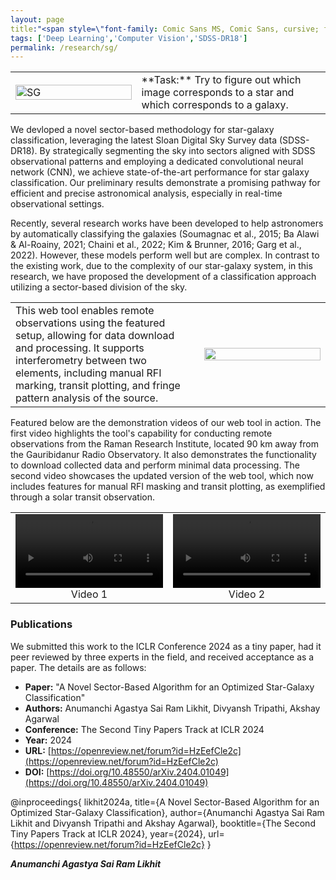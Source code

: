 ```yaml
---
layout: page
title:"<span style=\"font-family: Comic Sans MS, Comic Sans, cursive; font-size:32px;\"> A NOVEL SECTOR BASED ALGORITHM FOR AN OPTIMIZED STAR-GALAXY CLASSIFICATION </span> "
tags: ['Deep Learning','Computer Vision','SDSS-DR18']
permalink: /research/sg/
---
```

<table style="width: 100%;">
<tr>

<td style="width: 40%;"> <!-- Image cell with 40% width -->
<img src="https://github.com/user-attachments/assets/61eb92a8-49d3-4d4a-b96d-d60cbc22573e" alt="SG"  style="width: 100%;">
</td>
<td valign="middle" style="width: 60%;"> <!-- Text cell with 60% width -->
**Task:** Try to figure out which image corresponds to a star and which corresponds to a galaxy.
</td>

</tr>
</table>

We devloped a novel sector-based methodology for star-galaxy classification, leveraging the latest Sloan Digital Sky Survey data (SDSS-DR18). By strategically segmenting the sky into sectors aligned with SDSS observational patterns and employing a dedicated convolutional neural network (CNN), we achieve state-of-the-art performance for star galaxy classification. Our preliminary results demonstrate a promising pathway for efficient and precise astronomical analysis, especially in real-time observational settings.

Recently, several research works have been developed to help astronomers by automatically classifying the galaxies (Soumagnac et al., 2015; Ba Alawi & Al-Roainy, 2021; Chaini et al., 2022; Kim & Brunner, 2016; Garg et al., 2022). However, these models perform well but are complex. In contrast to the existing work, due to the complexity of our star-galaxy system, in this research, we have proposed the development of a classification approach utilizing a sector-based division of the sky.



<table style="width: 100%;">
<tr>
<td valign="middle" style="width: 60%;"> <!-- Text cell with 60% width -->
This web tool enables remote observations using the featured setup, allowing for data download and processing. It supports interferometry between two elements, including manual RFI marking, transit plotting, and fringe pattern analysis of the source.
</td>

<td style="width: 40%;"> <!-- Image cell with 40% width -->
<img src="https://github.com/astropi-b/astropi-b.github.io/assets/78492090/12610403-bcdf-4bd0-9bfd-d41817f6c46d" style="width: 100%;">
</td>


</tr>
</table>




Featured below are the demonstration videos of our web tool in action. The first video highlights the tool's capability for conducting remote observations from the Raman Research Institute, located 90 km away from the Gauribidanur Radio Observatory. It also demonstrates the functionality to download collected data and perform minimal data processing. The second video showcases the updated version of the web tool, which now includes features for manual RFI masking and transit plotting, as exemplified through a solar transit observation.

<table style="width: 100%;">
  <tr>
    <!-- First Video -->
    <td style="width: 50%; text-align: center;">
      <video width="100%" controls>
        <source src="https://github.com/astropi-b/astropi-b.github.io/assets/78492090/e1e52533-297b-4744-b1f5-41eac8e80cee" type="video/mp4">
        Your browser does not support the video tag.
      </video>
      <div>Video 1</div>
    </td>
    <!-- Second Video -->
    <td style="width: 50%; text-align: center;">
      <video width="100%" controls>
        <source src="https://github.com/astropi-b/astropi-b.github.io/assets/78492090/31b67e30-f72c-4b32-b0b0-3b8099260d59" type="video/mp4">
        Your browser does not support the video tag.
      </video>
      <div>Video 2</div>
    </td>
  </tr>
</table>

### Publications

We submitted this work to the ICLR Conference 2024 as a tiny paper, had it peer reviewed by three experts in the field, and received acceptance as a paper. The details are as follows:

- **Paper:** "A Novel Sector-Based Algorithm for an Optimized Star-Galaxy Classification"
- **Authors:** Anumanchi Agastya Sai Ram Likhit, Divyansh Tripathi, Akshay Agarwal
- **Conference:** The Second Tiny Papers Track at ICLR 2024
- **Year:** 2024
- **URL:** [https://openreview.net/forum?id=HzEefCle2c](https://openreview.net/forum?id=HzEefCle2c)
- **DOI:** [https://doi.org/10.48550/arXiv.2404.01049](https://doi.org/10.48550/arXiv.2404.01049)

@inproceedings{
likhit2024a,
title={A Novel Sector-Based Algorithm for an Optimized Star-Galaxy Classification},
author={Anumanchi Agastya Sai Ram Likhit and Divyansh Tripathi and Akshay Agarwal},
booktitle={The Second Tiny Papers Track at ICLR 2024},
year={2024},
url={https://openreview.net/forum?id=HzEefCle2c}
}


***Anumanchi Agastya Sai Ram Likhit***

 
